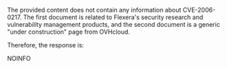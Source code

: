 The provided content does not contain any information about CVE-2006-0217. The first document is related to Flexera's security research and vulnerability management products, and the second document is a generic "under construction" page from OVHcloud.

Therefore, the response is:

NOINFO
